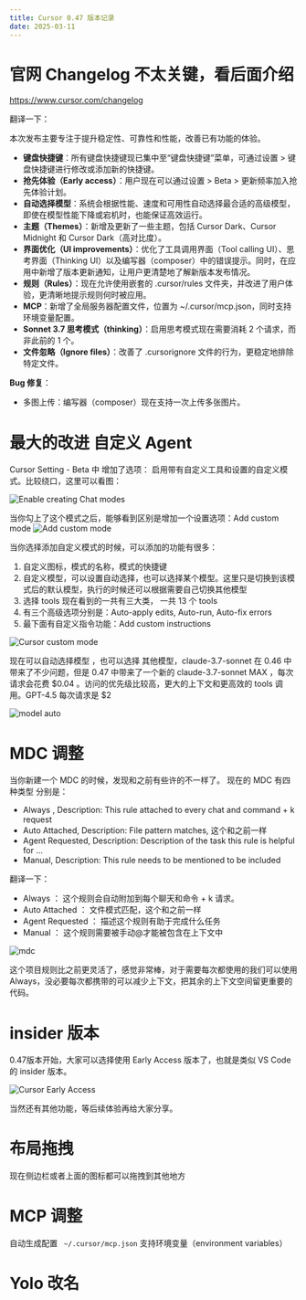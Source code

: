 ```yaml
---
title: Cursor 0.47 版本记录
date: 2025-03-11
---
```




# 官网 Changelog 不太关键，看后面介绍

https://www.cursor.com/changelog

翻译一下：

本次发布主要专注于提升稳定性、可靠性和性能，改善已有功能的体验。

* **键盘快捷键**：所有键盘快捷键现已集中至“键盘快捷键”菜单，可通过设置 > 键盘快捷键进行修改或添加新的快捷键。
* **抢先体验（Early access）**：用户现在可以通过设置 > Beta > 更新频率加入抢先体验计划。
* **自动选择模型**：系统会根据性能、速度和可用性自动选择最合适的高级模型，即使在模型性能下降或宕机时，也能保证高效运行。
* **主题（Themes）**：新增及更新了一些主题，包括 Cursor Dark、Cursor Midnight 和 Cursor Dark（高对比度）。
* **界面优化（UI improvements）**：优化了工具调用界面（Tool calling UI）、思考界面（Thinking UI）以及编写器（composer）中的错误提示。同时，在应用中新增了版本更新通知，让用户更清楚地了解新版本发布情况。
* **规则（Rules）**：现在允许使用嵌套的 .cursor/rules 文件夹，并改进了用户体验，更清晰地提示规则何时被应用。
* **MCP**：新增了全局服务器配置文件，位置为 ~/.cursor/mcp.json，同时支持环境变量配置。
* **Sonnet 3.7 思考模式（thinking）**：启用思考模式现在需要消耗 2 个请求，而非此前的 1 个。
* **文件忽略（Ignore files）**：改善了 .cursorignore 文件的行为，更稳定地排除特定文件。

**Bug 修复**：
* 多图上传：编写器（composer）现在支持一次上传多张图片。


# 最大的改进 自定义 Agent

 Cursor Setting  - Beta 中 增加了选项： 启用带有自定义工具和设置的自定义模式。比较绕口，这里可以看图：
 
![Enable creating Chat modes](https://assets.068666.xyz/blog/assets/2025/03/689c55d43bd65f465381801f4571323e.png)


当你勾上了这个模式之后，能够看到区别是增加一个设置选项：Add custom mode
![Add custom mode](https://assets.068666.xyz/blog/assets/2025/03/63242af8e932e53f401ddbb89c0e24fd.png)


当你选择添加自定义模式的时候，可以添加的功能有很多：
1. 自定义图标，模式的名称，模式的快捷键
2. 自定义模型，可以设置自动选择，也可以选择某个模型。这里只是切换到该模式后的默认模型，执行的时候还可以根据需要自己切换其他模型
3. 选择 tools 现在看到的一共有三大类， 一共 13 个 tools
4. 有三个高级选项分别是：Auto-apply edits, Auto-run, Auto-fix errors
5. 最下面有自定义指令功能：Add custom instructions

![Cursor custom mode](https://assets.068666.xyz/blog/assets/2025/03/79c72339ca3a242ca3e5099a98613063.png)


现在可以自动选择模型 ，也可以选择 其他模型，claude-3.7-sonnet 在 0.46 中带来了不少问题，但是 0.47 中带来了一个新的 claude-3.7-sonnet MAX ，每次请求会花费 $0.04 。访问的优先级比较高，更大的上下文和更高效的 tools 调用。GPT-4.5 每次请求是 $2 

![model auto](https://assets.068666.xyz/blog/assets/2025/03/688b4426e1977df9031edf318e11b18c.png)


# MDC 调整
当你新建一个 MDC 的时候，发现和之前有些许的不一样了。
现在的 MDC 有四种类型 分别是：

* Always , Description: This rule attached to every chat and command + k request
* Auto Attached, Description: File pattern matches, 这个和之前一样
* Agent Requested, Description: Description of the task this rule is helpful for ...
* Manual, Description: This rule needs to be mentioned to be included

翻译一下：
* Always ： 这个规则会自动附加到每个聊天和命令 + k 请求。
* Auto Attached ： 文件模式匹配，这个和之前一样
* Agent Requested ： 描述这个规则有助于完成什么任务
* Manual ： 这个规则需要被手动@才能被包含在上下文中

![mdc](https://assets.068666.xyz/blog/assets/2025/03/e02c9ff5e8812bf44b546e692e7c7d09.png)


这个项目规则比之前更灵活了，感觉非常棒，对于需要每次都使用的我们可以使用 Always，没必要每次都携带的可以减少上下文，把其余的上下文空间留更重要的代码。
# insider 版本

0.47版本开始，大家可以选择使用  Early Access 版本了，也就是类似 VS Code 的 insider 版本。

![ Cursor Early Access](https://assets.068666.xyz/blog/assets/2025/03/03d8b474440b8a7e0a8057f64f5a0121.png)


当然还有其他功能，等后续体验再给大家分享。


# 布局拖拽

现在侧边栏或者上面的图标都可以拖拽到其他地方



#  MCP 调整

自动生成配置 ` ~/.cursor/mcp.json` 支持环境变量（environment variables）




# Yolo 改名


